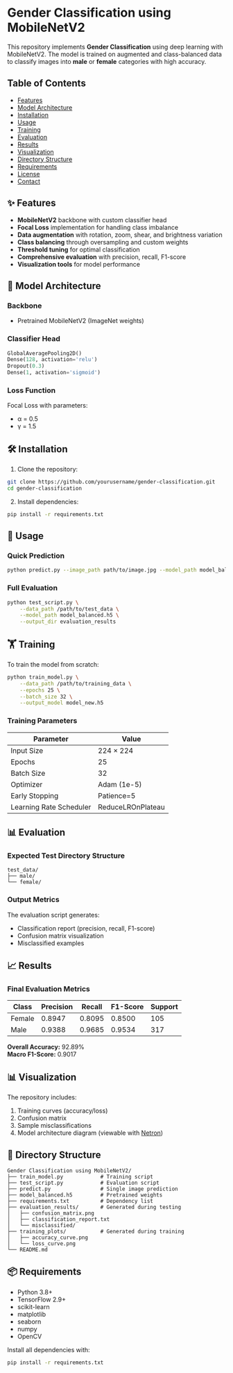 # Gender Classification using MobileNetV2

This repository implements **Gender Classification** using deep learning with MobileNetV2. The model is trained on augmented and class-balanced data to classify images into **male** or **female** categories with high accuracy.

## Table of Contents
- [Features](#-features)
- [Model Architecture](#-model-architecture)
- [Installation](#-installation)
- [Usage](#-usage)
- [Training](#-training)
- [Evaluation](#-evaluation)
- [Results](#-results)
- [Visualization](#-visualization)
- [Directory Structure](#-directory-structure)
- [Requirements](#-requirements)
- [License](#-license)
- [Contact](#-contact)

## ✨ Features
- **MobileNetV2** backbone with custom classifier head
- **Focal Loss** implementation for handling class imbalance
- **Data augmentation** with rotation, zoom, shear, and brightness variation
- **Class balancing** through oversampling and custom weights
- **Threshold tuning** for optimal classification
- **Comprehensive evaluation** with precision, recall, F1-score
- **Visualization tools** for model performance

## 🧠 Model Architecture
### Backbone
- Pretrained MobileNetV2 (ImageNet weights)

### Classifier Head
```python
GlobalAveragePooling2D()
Dense(128, activation='relu')
Dropout(0.3)
Dense(1, activation='sigmoid')
```

### Loss Function
Focal Loss with parameters:
- α = 0.5
- γ = 1.5

## 🛠 Installation
1. Clone the repository:
```bash
git clone https://github.com/yourusername/gender-classification.git
cd gender-classification
```

2. Install dependencies:
```bash
pip install -r requirements.txt
```

## 🚀 Usage
### Quick Prediction
```bash
python predict.py --image_path path/to/image.jpg --model_path model_balanced.h5
```

### Full Evaluation
```bash
python test_script.py \
    --data_path /path/to/test_data \
    --model_path model_balanced.h5 \
    --output_dir evaluation_results
```

## 🏋️ Training
To train the model from scratch:
```bash
python train_model.py \
    --data_path /path/to/training_data \
    --epochs 25 \
    --batch_size 32 \
    --output_model model_new.h5
```

### Training Parameters
| Parameter          | Value       |
|--------------------|-------------|
| Input Size         | 224 × 224   |
| Epochs             | 25          |
| Batch Size         | 32          |
| Optimizer          | Adam (1e-5) |
| Early Stopping     | Patience=5  |
| Learning Rate Scheduler | ReduceLROnPlateau |

## 📊 Evaluation
### Expected Test Directory Structure
```
test_data/
├── male/
└── female/
```

### Output Metrics
The evaluation script generates:
- Classification report (precision, recall, F1-score)
- Confusion matrix visualization
- Misclassified examples

## 📈 Results
### Final Evaluation Metrics
| Class   | Precision | Recall | F1-Score | Support |
|---------|-----------|--------|----------|---------|
| Female  | 0.8947    | 0.8095 | 0.8500   | 105     |
| Male    | 0.9388    | 0.9685 | 0.9534   | 317     |

**Overall Accuracy:** 92.89%  
**Macro F1-Score:** 0.9017

## 📊 Visualization
The repository includes:
1. Training curves (accuracy/loss)
2. Confusion matrix
3. Sample misclassifications
4. Model architecture diagram (viewable with [Netron](https://netron.app))

## 📁 Directory Structure
```
Gender Classification using MobileNetV2/
├── train_model.py            # Training script
├── test_script.py            # Evaluation script
├── predict.py                # Single image prediction
├── model_balanced.h5         # Pretrained weights
├── requirements.txt          # Dependency list
├── evaluation_results/       # Generated during testing
│   ├── confusion_matrix.png
│   ├── classification_report.txt
│   └── misclassified/
├── training_plots/           # Generated during training
│   ├── accuracy_curve.png
│   └── loss_curve.png
└── README.md
```

## 📦 Requirements
- Python 3.8+
- TensorFlow 2.9+
- scikit-learn
- matplotlib
- seaborn
- numpy
- OpenCV

Install all dependencies with:
```bash
pip install -r requirements.txt
```
